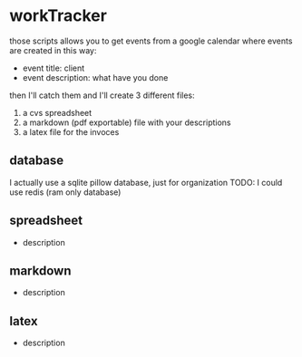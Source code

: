 # workTracker
those scripts allows you to get events from a google calendar where events are created in this way:
- event title: client
- event description: what have you done

then I'll catch them and I'll create 3 different files:
1. a cvs spreadsheet
2. a markdown (pdf exportable) file with your descriptions
3. a latex file for the invoces

## database
I actually use a sqlite pillow database, just for organization
TODO: I could use redis (ram only database)

## spreadsheet
- description

## markdown
- description

## latex
- description
